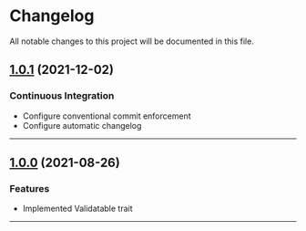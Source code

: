 <!--- BEGIN HEADER -->
# Changelog

All notable changes to this project will be documented in this file.
<!--- END HEADER -->

## [1.0.1](https://github.com/vetmoves/com.moves.php.eloquent.validatable/compare/1.0.0...1.0.1) (2021-12-02)
### Continuous Integration

* Configure conventional commit enforcement
* Configure automatic changelog

---

## [1.0.0](https://github.com/vetmoves/com.moves.php.eloquent.validatable/compare/0.0.0...1.0.0) (2021-08-26)
### Features

* Implemented Validatable trait

---

